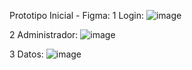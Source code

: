 Prototipo Inicial - Figma:
1 Login:
![image](https://github.com/user-attachments/assets/7b5243ce-b19e-4c96-aad6-a46e5b3a212f)

2 Administrador:
![image](https://github.com/user-attachments/assets/f98e81ef-1bd7-4a39-b0a4-a21c4a690039)

3 Datos:
![image](https://github.com/user-attachments/assets/290f86fd-5dca-4984-b82e-3729688568c5)
